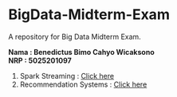 # BigData-Midterm-Exam
A repository for Big Data Midterm Exam. 

<b>Nama : Benedictus Bimo Cahyo Wicaksono<br>
NRP : 5025201097<br></b>

1. Spark Streaming : <a href="" target="_blank">Click here</a>
2. Recommendation Systems : <a href="" target="_blank">Click here</a>
